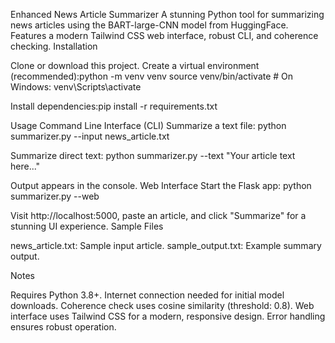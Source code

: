Enhanced News Article Summarizer
A stunning Python tool for summarizing news articles using the BART-large-CNN model from HuggingFace. Features a modern Tailwind CSS web interface, robust CLI, and coherence checking.
Installation

Clone or download this project.
Create a virtual environment (recommended):python -m venv venv
source venv/bin/activate  # On Windows: venv\Scripts\activate


Install dependencies:pip install -r requirements.txt



Usage
Command Line Interface (CLI)
Summarize a text file:
python summarizer.py --input news_article.txt

Summarize direct text:
python summarizer.py --text "Your article text here..."

Output appears in the console.
Web Interface
Start the Flask app:
python summarizer.py --web

Visit http://localhost:5000, paste an article, and click "Summarize" for a stunning UI experience.
Sample Files

news_article.txt: Sample input article.
sample_output.txt: Example summary output.

Notes

Requires Python 3.8+.
Internet connection needed for initial model downloads.
Coherence check uses cosine similarity (threshold: 0.8).
Web interface uses Tailwind CSS for a modern, responsive design.
Error handling ensures robust operation.

